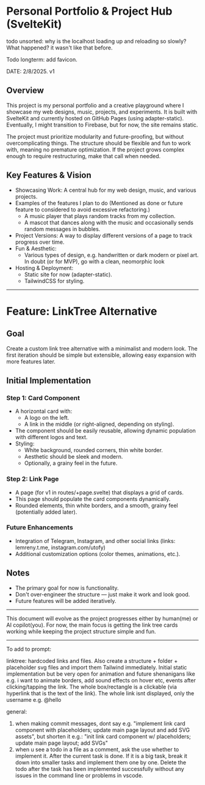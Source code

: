 # Personal Portfolio & Project Hub (SvelteKit)

todo unsorted: why is the localhost loading up and reloading so slowly? What happened? it wasn't like that before.

Todo longterm: add favicon.

DATE: 2/8/2025. v1

## Overview

This project is my personal portfolio and a creative playground where I showcase my web designs, music, projects, and experiments. It is built with SvelteKit and currently hosted on GitHub Pages (using adapter-static). Eventually, I might transition to Firebase, but for now, the site remains static.

The project must prioritize modularity and future-proofing, but without overcomplicating things. The structure should be flexible and fun to work with, meaning no premature optimization. If the project grows complex enough to require restructuring, make that call when needed.

## Key Features & Vision

- Showcasing Work: A central hub for my web design, music, and various projects.
- Examples of the features I plan to do (Mentioned as done or future feature to considered to avoid excessive refactoring.)
  - A music player that plays random tracks from my collection.
  - A mascot that dances along with the music and occasionally sends random messages in bubbles.
- Project Versions: A way to display different versions of a page to track progress over time.
- Fun & Aesthetic:
  - Various types of design, e.g. handwritten or dark modern or pixel art. In doubt (or for MVP), go with a clean, neomorphic look
- Hosting & Deployment:
  - Static site for now (adapter-static).
  - TailwindCSS for styling.

---

# Feature: LinkTree Alternative

## Goal

Create a custom link tree alternative with a minimalist and modern look. The first iteration should be simple but extensible, allowing easy expansion with more features later.

## Initial Implementation

### Step 1: Card Component

- A horizontal card with:
  - A logo on the left.
  - A link in the middle (or right-aligned, depending on styling).
- The component should be easily reusable, allowing dynamic population with different logos and text.
- Styling:
  - White background, rounded corners, thin white border.
  - Aesthetic should be sleek and modern.
  - Optionally, a grainy feel in the future.

### Step 2: Link Page

- A page (for v1 in routes/+page.svelte) that displays a grid of cards.
- This page should populate the card components dynamically.
- Rounded elements, thin white borders, and a smooth, grainy feel (potentially added later).

### Future Enhancements

- Integration of Telegram, Instagram, and other social links (links: lemreny.t.me, instagram.com/utofy)
- Additional customization options (color themes, animations, etc.).

## Notes

- The primary goal for now is functionality.
- Don't over-engineer the structure — just make it work and look good.
- Future features will be added iteratively.

---

This document will evolve as the project progresses either by human(me) or AI copilot(you). For now, the main focus is getting the link tree cards working while keeping the project structure simple and fun.

---

To add to prompt:

linktree:
hardcoded links and files. Also create a structure + folder + placeholder svg files and import them
Tailwind immediately. Initial static implementation but be very open for animation and future shenanigans like e.g. i want to animate borders, add sound effects on hover etc, events after clicking/tapping the link. The whole box/rectangle is a clickable (via hyperlink that is the text of the link). The whole link isnt displayed, only the username e.g. @hello

general:

1. when making commit messages, dont say e.g. "implement link card component with placeholders; update main page layout and add SVG assets", but shorten it e.g.: "init link card component w/ placeholders; update main page layout; add SVGs"
2. when u see a todo in a file as a comment, ask the use whether to implement it. After the current task is done. If it is a big task, break it down into smaller tasks and implement them one by one. Delete the todo after the task has been implemented successfully without any issues in the command line or problems in vscode.
